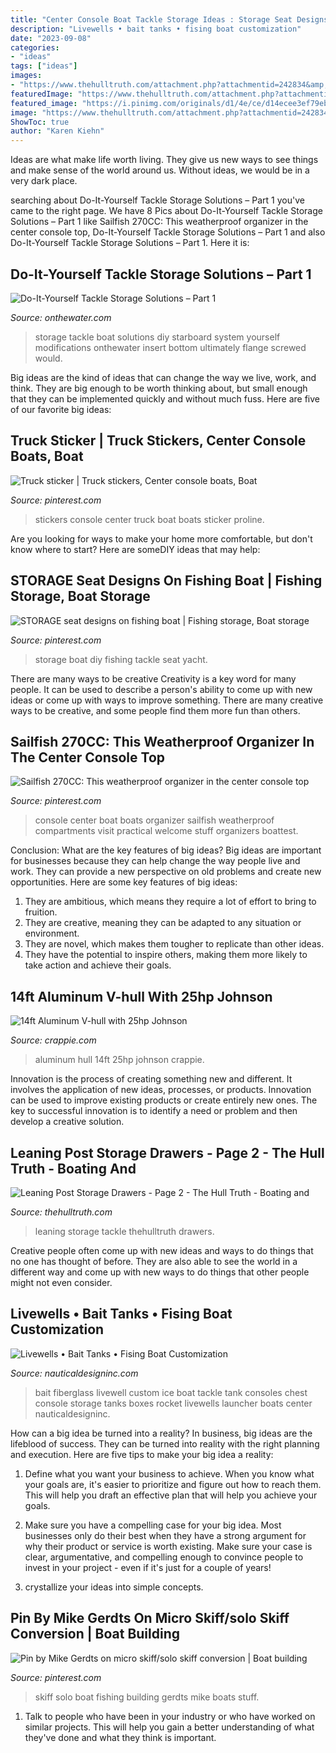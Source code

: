 ```yaml
---
title: "Center Console Boat Tackle Storage Ideas : Storage Seat Designs On Fishing Boat"
description: "Livewells • bait tanks • fising boat customization"
date: "2023-09-08"
categories:
- "ideas"
tags: ["ideas"]
images:
- "https://www.thehulltruth.com/attachment.php?attachmentid=242834&amp;stc=1&amp;d=1337961303"
featuredImage: "https://www.thehulltruth.com/attachment.php?attachmentid=242834&amp;stc=1&amp;d=1337961303"
featured_image: "https://i.pinimg.com/originals/d1/4e/ce/d14ecee3ef79eb63c1ad9fd1dd818c83.jpg"
image: "https://www.thehulltruth.com/attachment.php?attachmentid=242834&amp;stc=1&amp;d=1337961303"
ShowToc: true
author: "Karen Kiehn"
---
```



Ideas are what make life worth living. They give us new ways to see things and make sense of the world around us. Without ideas, we would be in a very dark place.

	

		
searching about Do-It-Yourself Tackle Storage Solutions – Part 1 you've came to the right page. We have 8 Pics about Do-It-Yourself Tackle Storage Solutions – Part 1 like Sailfish 270CC: This weatherproof organizer in the center console top, Do-It-Yourself Tackle Storage Solutions – Part 1 and also Do-It-Yourself Tackle Storage Solutions – Part 1. Here it is:
		
    
## Do-It-Yourself Tackle Storage Solutions – Part 1

<img loading=lazy src="https://www.onthewater.com/assets/Pic-7.jpg" onerror="this.onerror=null;this.src='https://tse4.mm.bing.net/th?id=OIP.RCIpyn2RGPT2WVKrgTw9-AHaLG&amp;pid=15.1';" alt="Do-It-Yourself Tackle Storage Solutions – Part 1">

_Source: onthewater.com_

>storage tackle boat solutions diy starboard system yourself modifications onthewater insert bottom ultimately flange screwed would. 

	

Big ideas are the kind of ideas that can change the way we live, work, and think. They are big enough to be worth thinking about, but small enough that they can be implemented quickly and without much fuss. Here are five of our favorite big ideas: 

    
## Truck Sticker | Truck Stickers, Center Console Boats, Boat

<img loading=lazy src="https://i.pinimg.com/originals/fa/fe/dd/fafeddc41e1b3eaf3d7c1f59c0b31f13.png" onerror="this.onerror=null;this.src='https://tse1.mm.bing.net/th?id=OIP.22wtOvnhOwAhjec3uCETDAHaC9&amp;pid=15.1';" alt="Truck sticker | Truck stickers, Center console boats, Boat">

_Source: pinterest.com_

>stickers console center truck boat boats sticker proline. 

	

Are you looking for ways to make your home more comfortable, but don't know where to start? Here are someDIY ideas that may help: 

    
## STORAGE Seat Designs On Fishing Boat | Fishing Storage, Boat Storage

<img loading=lazy src="https://i.pinimg.com/originals/52/44/a6/5244a67724ce9a3a6b5b7d589c171dde.jpg" onerror="this.onerror=null;this.src='https://tse4.mm.bing.net/th?id=OIP.2x_MCV-0AdE_AvJJY4CpdwHaEK&amp;pid=15.1';" alt="STORAGE seat designs on fishing boat | Fishing storage, Boat storage">

_Source: pinterest.com_

>storage boat diy fishing tackle seat yacht. 

	

There are many ways to be creative
Creativity is a key word for many people. It can be used to describe a person's ability to come up with new ideas or come up with ways to improve something. There are many creative ways to be creative, and some people find them more fun than others.

    
## Sailfish 270CC: This Weatherproof Organizer In The Center Console Top

<img loading=lazy src="https://i.pinimg.com/originals/d1/4e/ce/d14ecee3ef79eb63c1ad9fd1dd818c83.jpg" onerror="this.onerror=null;this.src='https://tse3.mm.bing.net/th?id=OIP._x7x6UYt6rhu2BvysGKRJAHaE8&amp;pid=15.1';" alt="Sailfish 270CC: This weatherproof organizer in the center console top">

_Source: pinterest.com_

>console center boat boats organizer sailfish weatherproof compartments visit practical welcome stuff organizers boattest. 

	

Conclusion: What are the key features of big ideas?
Big ideas are important for businesses because they can help change the way people live and work. They can provide a new perspective on old problems and create new opportunities. Here are some key features of big ideas: 
1. They are ambitious, which means they require a lot of effort to bring to fruition. 
2. They are creative, meaning they can be adapted to any situation or environment. 
3. They are novel, which makes them tougher to replicate than other ideas. 
4. They have the potential to inspire others, making them more likely to take action and achieve their goals.

    
## 14ft Aluminum V-hull With 25hp Johnson

<img loading=lazy src="https://www.crappie.com/crappie/attachments/georgia/28776d1243204475-14ft-aluminum-hull-25hp-johnson-cimg2851-768-576-jpg" onerror="this.onerror=null;this.src='https://tse1.mm.bing.net/th?id=OIP.Wl3sDeomvGg7mqVZgjk1LgHaFj&amp;pid=15.1';" alt="14ft Aluminum V-hull with 25hp Johnson">

_Source: crappie.com_

>aluminum hull 14ft 25hp johnson crappie. 

	

Innovation is the process of creating something new and different. It involves the application of new ideas, processes, or products. Innovation can be used to improve existing products or create entirely new ones. The key to successful innovation is to identify a need or problem and then develop a creative solution.

    
## Leaning Post Storage Drawers - Page 2 - The Hull Truth - Boating And

<img loading=lazy src="https://www.thehulltruth.com/attachment.php?attachmentid=242834&amp;stc=1&amp;d=1337961303" onerror="this.onerror=null;this.src='https://tse2.mm.bing.net/th?id=OIP.rvEZ7xGuV_Q82KK8rwpbIQHaGS&amp;pid=15.1';" alt="Leaning Post Storage Drawers - Page 2 - The Hull Truth - Boating and">

_Source: thehulltruth.com_

>leaning storage tackle thehulltruth drawers. 

	

Creative people often come up with new ideas and ways to do things that no one has thought of before. They are also able to see the world in a different way and come up with new ways to do things that other people might not even consider.

    
## Livewells • Bait Tanks • Fising Boat Customization

<img loading=lazy src="https://www.nauticaldesigninc.com/imagesNov2011/IMG_0262.jpg" onerror="this.onerror=null;this.src='https://tse3.mm.bing.net/th?id=OIP.LJkTBQoZdx4DgjHxJyr-rAHaI8&amp;pid=15.1';" alt="Livewells • Bait Tanks • Fising Boat Customization">

_Source: nauticaldesigninc.com_

>bait fiberglass livewell custom ice boat tackle tank consoles chest console storage tanks boxes rocket livewells launcher boats center nauticaldesigninc. 

	

How can a big idea be turned into a reality?
In business, big ideas are the lifeblood of success. They can be turned into reality with the right planning and execution. Here are five tips to make your big idea a reality:
1. Define what you want your business to achieve. When you know what your goals are, it's easier to prioritize and figure out how to reach them. This will help you draft an effective plan that will help you achieve your goals.

2. Make sure you have a compelling case for your big idea. Most businesses only do their best when they have a strong argument for why their product or service is worth existing. Make sure your case is clear, argumentative, and compelling enough to convince people to invest in your project - even if it's just for a couple of years!

3. crystallize your ideas into simple concepts.

    
## Pin By Mike Gerdts On Micro Skiff/solo Skiff Conversion | Boat Building

<img loading=lazy src="https://i.pinimg.com/736x/93/39/7f/93397f0e446aa7ee50b6ecd94d64f7c7.jpg" onerror="this.onerror=null;this.src='https://tse1.mm.bing.net/th?id=OIP.Jr7CuTfIokXyCL-ZJ-t-4AEsDH&amp;pid=15.1';" alt="Pin by Mike Gerdts on micro skiff/solo skiff conversion | Boat building">

_Source: pinterest.com_

>skiff solo boat fishing building gerdts mike boats stuff. 

	

1. Talk to people who have been in your industry or who have worked on similar projects. This will help you gain a better understanding of what they've done and what they think is important.

